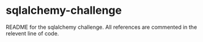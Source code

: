 # sqlalchemy-challenge

README for the sqlalchemy challenge. All references are commented in the relevent line of code.
